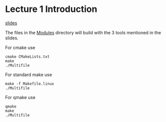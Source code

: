 # Lecture 1 Introduction

[slides](https://nccastaff.bournemouth.ac.uk/jmacey/Lectures/CAAG/Intro/?home=/jmacey/CAAG#/)

The files in the [Modules](Modules) directory will build with the 3 tools mentioned in the slides.

For cmake use

```
cmake CMakeLists.txt
make
./Multifile
```

For standard make use

```
make -f Makefile.linux
./Multifile
```

For qmake use

```
qmake
make
./Multifile
```